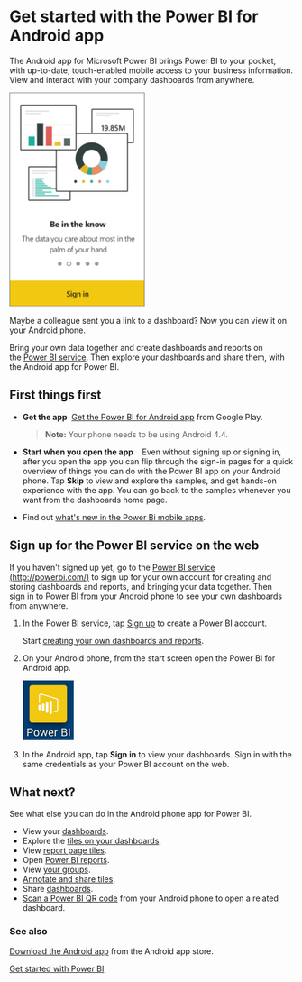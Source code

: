 <properties 
   pageTitle="Get started with the Power BI for Android app"
   description="Get started with the Power BI for Android app"
   services="powerbi" 
   documentationCenter="" 
   authors="maggiesMSFT" 
   manager="mblythe" 
   editor=""
   tags=""
   qualityFocus="no"
   qualityDate=""/>
 
<tags
   ms.service="powerbi"
   ms.devlang="NA"
   ms.topic="article"
   ms.tgt_pltfrm="NA"
   ms.workload="powerbi"
   ms.date="03/31/2016"
   ms.author="maggies"/>
# Get started with the Power BI for Android app

The Android app for Microsoft Power BI brings Power BI to your pocket, with up-to-date, touch-enabled mobile access to your business information. View and interact with your company dashboards from anywhere.

![](media/powerbi-mobile-android-app-get-started/PBI_AndrStartSm.png)

Maybe a colleague sent you a link to a dashboard? Now you can view it on your Android phone.

Bring your own data together and create dashboards and reports on the [Power BI service](http://go.microsoft.com/fwlink/?LinkID=513879 "Power BI to sign up"). Then explore your dashboards and share them, with the Android app for Power BI.

## First things first

-   **Get the app**  [Get the Power BI for Android app](http://go.microsoft.com/fwlink/?LinkID=544867) from Google Play.

    >**Note:** Your phone needs to be using Android 4.4.

-   **Start when you open the app**    Even without signing up or signing in, after you open the app you can flip through the sign-in pages for a quick overview of things you can do with the Power BI app on your Android phone. Tap **Skip** to view and explore the samples, and get hands-on experience with the app. You can go back to the samples whenever you want from the dashboards home page.

-   Find out [what's new in the Power Bi mobile apps](powerbi-mobile-whats-new-in-the-mobile-apps.md).

## Sign up for the Power BI service on the web

If you haven't signed up yet, go to the [Power BI service (http://powerbi.com/)](http://powerbi.com/) to sign up for your own account for creating and storing dashboards and reports, and bringing your data together. Then sign in to Power BI from your Android phone to see your own dashboards from anywhere.

1.  In the Power BI service, tap [Sign up](http://go.microsoft.com/fwlink/?LinkID=513879) to create a Power BI account.

    Start [creating your own dashboards and reports](powerbi-service-get-started.md).

2.  On your Android phone, from the start screen open the Power BI for Android app.

    ![](media/powerbi-mobile-android-app-get-started/PBI_Andr_StartIconSm.png)

3.  In the Android app, tap **Sign in** to view your dashboards. Sign in with the same credentials as your Power BI account on the web.

## What next?

See what else you can do in the Android phone app for Power BI.

-   View your [dashboards](powerbi-mobile-dashboards-in-the-android-app.md).
-   Explore the [tiles on your dashboards](powerbi-mobile-tiles-in-the-android-app.md).
-   View [report page tiles](powerbi-mobile-report-page-tiles-in-the-android-app.md).
-   Open [Power BI reports](powerbi-mobile-reports-in-the-android-app.md).
-   View [your groups](powerbi-mobile-groups-in-the-android-app.md).
-   [Annotate and share tiles](powerbi-mobile-annotate-and-share-a-tile-from-the-android-app.md).
-   Share [dashboards](powerbi-mobile-share-a-dashboard-from-the-android-app.md).
-   [Scan a Power BI QR code](powerbi-mobile-qr-code-for-android.md) from your Android phone to open a related dashboard. 

### See also

[Download the Android app](http://go.microsoft.com/fwlink/?LinkID=544867) from the Android app store.

[Get started with Power BI](powerbi-service-get-started.md)

